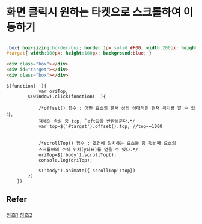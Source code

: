 # 화면 클릭시 원하는 타켓으로 스크롤하여 이동하기

##
```css
.box{ box-sizing:border-box; border:1px solid #F00; width:200px; height:1000px; }
#target{ width:100px; height:100px; background:blue; }
```
```html
<div class="box"></div>
<div id="target"></div>
<div class="box"></div>
```
```script
$(function(  ){
			var oriTop;
		$(window).click(function(  ){

			/*offset() 함수 : 어떤 요소의 문서 상의 상대적인 현재 위치를 알 수 있다.
			객체의 속성 중 top, `eft값을 반환해준다.*/
			var top=$('#target').offset().top; //top==1000


			/*scrollTop() 함수 : 조건에 일치하는 요소들 중 첫번째 요소의
			스크롤바의 수직 위치(y좌표)를 얻을 수 있다.*/
			oriTop=$('body').scrollTop();
			console.log(oriTop);

			$('body').animate({'scrollTop':top})
		})
	})
```
## Refer
[참조1](http://findfun.tistory.com/249)
[참조2](http://findfun.tistory.com/337)
